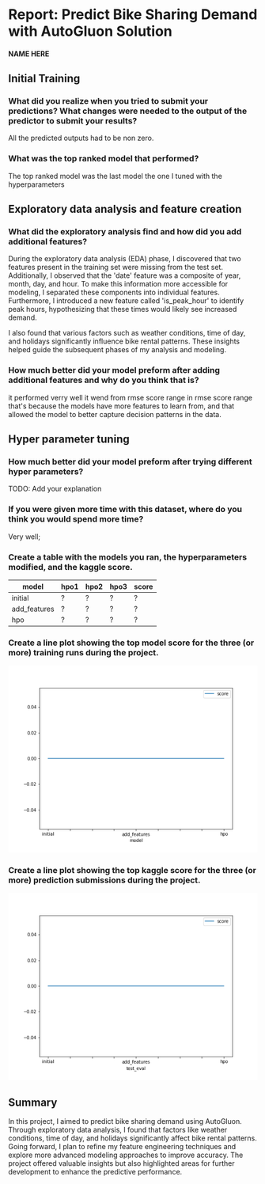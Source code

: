 # Report: Predict Bike Sharing Demand with AutoGluon Solution
#### NAME HERE

## Initial Training
### What did you realize when you tried to submit your predictions? What changes were needed to the output of the predictor to submit your results?
All the predicted outputs had to be non zero.

### What was the top ranked model that performed?
The top ranked model was the last model the one I tuned with the hyperparameters

## Exploratory data analysis and feature creation
### What did the exploratory analysis find and how did you add additional features?
During the exploratory data analysis (EDA) phase, I discovered that two features present in the training set were missing from the test set. Additionally, I observed that the 'date' feature was a composite of year, month, day, and hour. To make this information more accessible for modeling, I separated these components into individual features. Furthermore, I introduced a new feature called 'is_peak_hour' to identify peak hours, hypothesizing that these times would likely see increased demand.

I also found that various factors such as weather conditions, time of day, and holidays significantly influence bike rental patterns. These insights helped guide the subsequent phases of my analysis and modeling.

### How much better did your model preform after adding additional features and why do you think that is?
it performed verry well it wend from  rmse score range in rmse score range that's because the models have more features to learn from, and that allowed the model to better capture decision patterns in the data.

## Hyper parameter tuning
### How much better did your model preform after trying different hyper parameters?
TODO: Add your explanation

### If you were given more time with this dataset, where do you think you would spend more time?
Very well;

### Create a table with the models you ran, the hyperparameters modified, and the kaggle score.
|model|hpo1|hpo2|hpo3|score|
|--|--|--|--|--|
|initial|?|?|?|?|
|add_features|?|?|?|?|
|hpo|?|?|?|?|

### Create a line plot showing the top model score for the three (or more) training runs during the project.

![model_train_score.png](img/model_train_score.png)

### Create a line plot showing the top kaggle score for the three (or more) prediction submissions during the project.

![model_test_score.png](img/model_test_score.png)

## Summary
In this project, I aimed to predict bike sharing demand using AutoGluon. Through exploratory data analysis, I found that factors like weather conditions, time of day, and holidays significantly affect bike rental patterns. 
Going forward, I plan to refine my feature engineering techniques and explore more advanced modeling approaches to improve accuracy. The project offered valuable insights but also highlighted areas for further development to enhance the predictive performance.

